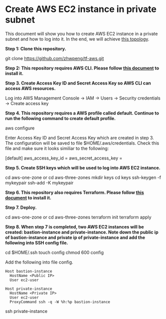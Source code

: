 # Create AWS EC2 instance in private subnet
This document will show you how to create AWS EC2 instance in a private subnet and how to log into it. In the end, we will achieve [this topology](https://github.com/zhwpeng/tf-aws/blob/main/aws-private-subnet.png).

**Step 1: Clone this repository.**

  git clone https://github.com/zhwpeng/tf-aws.git

**Step 2: This repository requires AWS CLI. Please follow [this document](https://docs.aws.amazon.com/cli/latest/userguide/getting-started-install.html) to install it.**

**Step 3. Create Access Key ID and Secret Access Key so AWS CLI can access AWS resources.**

  Log into AWS Management Console -> IAM -> Users -> Security credentials -> Create access key

**Step 4. This repository requires a AWS profile called default. Continue to run the following command to create default profile.**

  aws configure 

  Enter Access Key ID and Secret Access Key which are created in step 3. The configuration will be saved to file $HOME/.aws/credentials. Check this file and make sure it looks similiar to the following: 

  [default]
  aws_access_key_id = <Access Key ID> 
  aws_secret_access_key = <Secret Access Key> 

**Step 5. Create SSH keys which will be used to log into AWS EC2 instance.**

  cd aws-one-zone
  or
  cd aws-three-zones
  mkdir keys
  cd keys
  ssh-keygen -f mykeypair
  ssh-add -K mykeypair  

**Step 6. This repository also requires Terraform. Please follow [this document](https://developer.hashicorp.com/terraform/install) to install it.**

**Step 7. Deploy.**

  cd aws-one-zone
  or
  cd aws-three-zones
  terraform init
  terraform apply

**Step 8. When step 7 is completed, two AWS EC2 instances will be created: bastion-instance and private-instance. Note down the public ip of bastion-instance and private ip of private-instance and add the following into SSH config file.**

  cd $HOME/.ssh
  touch config
  chmod 600 config 

  Add the following into file config.

    Host bastion-instance
      HostName <Public IP> 
      User ec2-user

    Host private-instance
      HostName <Private IP> 
      User ec2-user
      ProxyCommand ssh -q -W %h:%p bastion-instance

  ssh private-instance
